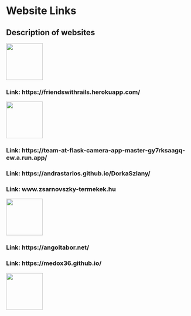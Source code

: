 <h1>Website Links</h1>
<h2>Description of websites</h2>
<img src="https://upload.wikimedia.org/wikipedia/commons/thumb/6/62/Ruby_On_Rails_Logo.svg/1200px-Ruby_On_Rails_Logo.svg.png" height="100px" width="auto">
<h3>Link: https://friendswithrails.herokuapp.com/</h3>
<img src="https://upload.wikimedia.org/wikipedia/commons/thumb/3/3c/Flask_logo.svg/1200px-Flask_logo.svg.png" height="100px" width="auto">
<h3>Link: https://team-at-flask-camera-app-master-gy7rksaagq-ew.a.run.app/</h3>
<h3>Link: https://andrastarlos.github.io/DorkaSzlany/</h3>
<h3>Link: www.zsarnovszky-termekek.hu</h3>
<img src="https://upload.wikimedia.org/wikipedia/commons/thumb/6/61/HTML5_logo_and_wordmark.svg/1200px-HTML5_logo_and_wordmark.svg.png" height="100px" width="auto">
<h3>Link: https://angoltabor.net/</h3>
<h3>Link: https://medox36.github.io/</h3>
<img src="https://media.istockphoto.com/vectors/setting-gear-tool-cog-isolated-flat-web-mobile-icon-vector-sign-vector-id1033918582?k=20&m=1033918582&s=612x612&w=0&h=0g_XReAQvpHi94ubSo_VmxG9iWltT3LnpJl4wWhR02g=" height="100px" width="auto">

